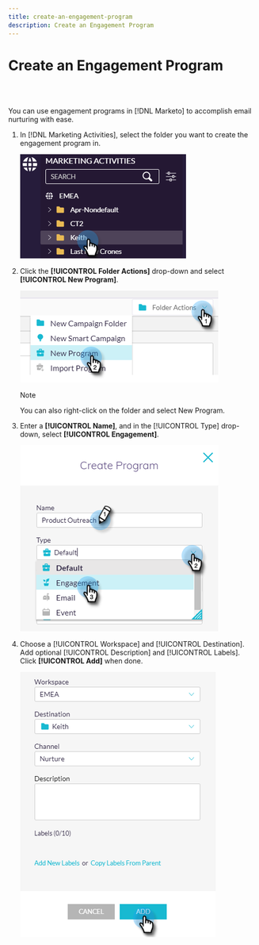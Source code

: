 ```yaml
---
title: create-an-engagement-program
description: Create an Engagement Program
---
```


# Create an Engagement Program

<br>&nbsp;

You can use engagement programs in [!DNL Marketo] to accomplish email nurturing with ease.

1. In [!DNL Marketing Activities], select the folder you want to create the engagement program in.

   ![Image One](/help/sky/assets/engagement-programs/create-an-engagement-program/create-an-engagement-program-1.png)

1. Click the **[!UICONTROL Folder Actions]** drop-down and select **[!UICONTROL New Program]**.

   ![Image Two](/help/sky/assets/engagement-programs/create-an-engagement-program/create-an-engagement-program-2.png)

   >[!NOTE]
   >
   >You can also right-click on the folder and select New Program.

1. Enter a **[!UICONTROL Name]**, and in the [!UICONTROL Type] drop-down, select **[!UICONTROL Engagement]**.

   ![Image Three](/help/sky/assets/engagement-programs/create-an-engagement-program/create-an-engagement-program-3.png)

1. Choose a [!UICONTROL Workspace] and [!UICONTROL Destination]. Add optional [!UICONTROL Description] and [!UICONTROL Labels]. Click **[!UICONTROL Add]** when done.

   ![Image Four](/help/sky/assets/engagement-programs/create-an-engagement-program/create-an-engagement-program-4.png)
